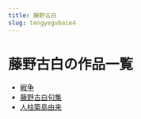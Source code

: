 ```yaml
---
title: 藤野古白
slug: tengyegubaie4
---
```


# 藤野古白の作品一覧

- [戦争](zhanzheng5a)
- [藤野古白句集](tengyegubaijujib0)
- [人柱築島由来](renzhuzhudaoyoulai6d)

